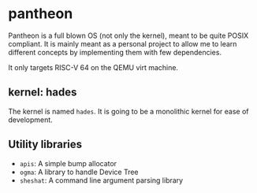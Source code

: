 # pantheon

Pantheon is a full blown OS (not only the kernel), meant to be quite POSIX compliant.
It is mainly meant as a personal project to allow me to learn different concepts by implementing them with few dependencies.

It only targets RISC-V 64 on the QEMU virt machine.

## kernel: hades

The kernel is named `hades`. It is going to be a monolithic kernel for ease of development.

## Utility libraries

- `apis`: A simple bump allocator
- `ogma`: A library to handle Device Tree
- `sheshat`: A command line argument parsing library
